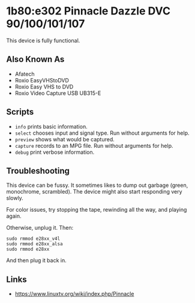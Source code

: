 # 1b80:e302 Pinnacle Dazzle DVC 90/100/101/107

This device is fully functional.

## Also Known As
- Afatech
- Roxio EasyVHStoDVD
- Roxio Easy VHS to DVD
- Roxio Video Capture USB UB315-E

## Scripts
- `info` prints basic information.
- `select` chooses input and signal type. Run without arguments for help.
- `preview` shows what would be captured.
- `capture` records to an MPG file. Run without arguments for help.
- `debug` print verbose information.

## Troubleshooting
This device can be fussy. It sometimes likes to dump out garbage (green, monochrome, scrambled).
The device might also start responding very slowly.

For color issues, try stopping the tape, rewinding all the way, and playing again.

Otherwise, unplug it. Then:

```
sudo rmmod e28xx_v4l
sudo rmmod e28xx_alsa
sudo rmmod e28xx
```

And then plug it back in.

## Links
- https://www.linuxtv.org/wiki/index.php/Pinnacle
